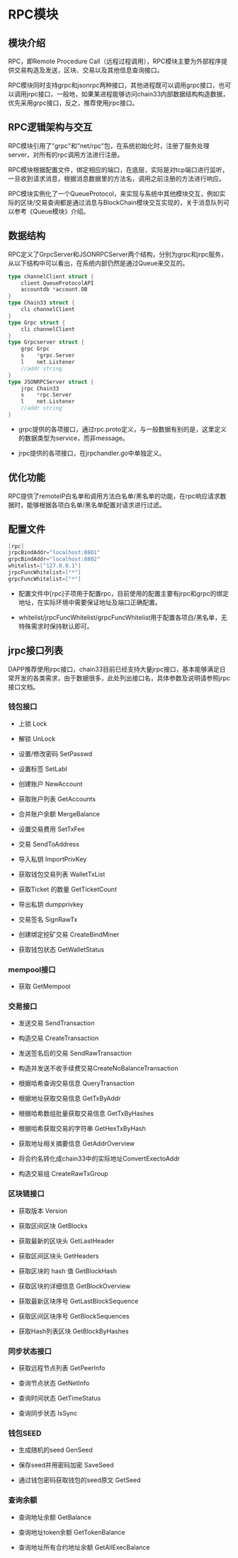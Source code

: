 # RPC模块

##  模块介绍
RPC，即Remote Procedure Call（远程过程调用），RPC模块主要为外部程序提供交易构造及发送，区块、交易以及其他信息查询接口。

RPC模块同时支持grpc和jsonrpc两种接口，其他进程既可以调用grpc接口，也可以调用jrpc接口，一般地，如果某进程能够访问chain33内部数据结构构造数据，优先采用grpc接口，反之，推荐使用jrpc接口。

## RPC逻辑架构与交互
RPC模块引用了"grpc"和"net/rpc"包，在系统初始化时，注册了服务处理server，对所有的rpc调用方法进行注册。

RPC模块根据配置文件，绑定相应的端口，在底层，实际是对tcp端口进行监听，一旦收到请求消息，根据消息数据里的方法名，调用之前注册的方法进行响应。

RPC模块实例化了一个QueueProtocol，来实现与系统中其他模块交互，例如实际的区块/交易查询都是通过消息与BlockChain模块交互实现的，关于消息队列可以参考《Queue模块》介绍。


##  数据结构
RPC定义了GrpcServer和JSONRPCServer两个结构，分别为grpc和jrpc服务，从以下结构中可以看出，在系统内部仍然是通过Queue来交互的。

```go
type channelClient struct {
	client.QueueProtocolAPI
	accountdb *account.DB
}
type Chain33 struct {
	cli channelClient
}
type Grpc struct {
	cli channelClient
}
type Grpcserver struct {
	grpc Grpc
	s    *grpc.Server
	l    net.Listener
	//addr string
}
type JSONRPCServer struct {
	jrpc Chain33
	s    *rpc.Server
	l    net.Listener
	//addr string
}
```
- grpc提供的各项接口，通过rpc.proto定义，与一般数据有别的是，这里定义的数据类型为service，而非message。

- jrpc提供的各项接口，在jrpchandler.go中单独定义。

## 优化功能

RPC提供了remoteIP白名单和调用方法白名单/黑名单的功能，在rpc响应请求数据时，能够根据各项白名单/黑名单配置对请求进行过滤。

## 配置文件
```go
[rpc]
jrpcBindAddr="localhost:8801"
grpcBindAddr="localhost:8802"
whitelist=["127.0.0.1"]
jrpcFuncWhitelist=["*"]
grpcFuncWhitelist=["*"]
```

- 配置文件中[rpc]子项用于配置rpc，目前使用的配置主要有jrpc和grpc的绑定地址，在实际环境中需要保证地址及端口正确配置。

- whitelist/jrpcFuncWhitelist/grpcFuncWhitelist用于配置各项白/黑名单，无特殊需求时保持默认即可。

## jrpc接口列表

DAPP推荐使用jrpc接口，chain33目前已经支持大量jrpc接口，基本能够满足日常开发的各类需求，由于数据很多，此处列出接口名，具体参数及说明请参照jrpc接口文档。

### 钱包接口

- 上锁 Lock

- 解锁 UnLock

- 设置/修改密码 SetPasswd

- 设置标签 SetLabl

- 创建账户 NewAccount

- 获取账户列表 GetAccounts

- 合并账户余额 MergeBalance

- 设置交易费用 SetTxFee

- 交易 SendToAddress

- 导入私钥 ImportPrivKey

- 获取钱包交易列表 WalletTxList

- 获取Ticket 的数量 GetTicketCount

- 导出私钥 dumpprivkey

- 交易签名 SignRawTx

- 创建绑定挖矿交易 CreateBindMiner

- 获取钱包状态 GetWalletStatus

### mempool接口

- 获取 GetMempool

### 交易接口

- 发送交易 SendTransaction

- 构造交易 CreateTransaction

- 发送签名后的交易 SendRawTransaction

- 构造并发送不收手续费交易CreateNoBalanceTransaction

- 根据哈希查询交易信息 QueryTransaction

- 根据地址获取交易信息 GetTxByAddr

- 根据哈希数组批量获取交易信息 GetTxByHashes

- 根据哈希获取交易的字符串 GetHexTxByHash

- 获取地址相关摘要信息 GetAddrOverview

- 将合约名转化成chain33中的实际地址ConvertExectoAddr

- 构造交易组 CreateRawTxGroup

### 区块链接口

- 获取版本 Version

- 获取区间区块 GetBlocks

- 获取最新的区块头 GetLastHeader

- 获取区间区块头 GetHeaders

- 获取区块的 hash 值 GetBlockHash

- 获取区块的详细信息 GetBlockOverview

- 获取最新区块序号 GetLastBlockSequence

- 获取区间区块序号 GetBlockSequences

- 获取Hash列表区块 GetBlockByHashes

### 同步状态接口

- 获取远程节点列表 GetPeerInfo

- 查询节点状态 GetNetInfo

- 查询时间状态 GetTimeStatus

- 查询同步状态 IsSync

### 钱包SEED

- 生成随机的seed GenSeed

- 保存seed并用密码加密 SaveSeed

- 通过钱包密码获取钱包的seed原文 GetSeed

### 查询余额

- 查询地址余额 GetBalance

- 查询地址token余额 GetTokenBalance

- 查询地址所有合约地址余额 GetAllExecBalance
